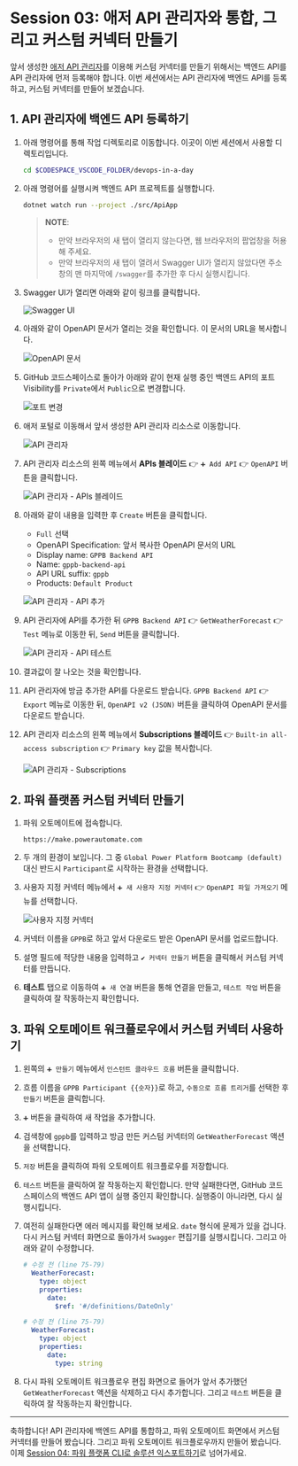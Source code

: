 # Session 03: 애저 API 관리자와 통합, 그리고 커스텀 커넥터 만들기

앞서 생성한 [애저 API 관리자][az apim]를 이용해 커스텀 커넥터를 만들기 위해서는 백엔드 API를 API 관리자에 먼저 등록해야 합니다. 이번 세션에서는 API 관리자에 백엔드 API를 등록하고, 커스텀 커넥터를 만들어 보겠습니다.

## 1. API 관리자에 백엔드 API 등록하기

1. 아래 명령어를 통해 작업 디렉토리로 이동합니다. 이곳이 이번 세션에서 사용할 디렉토리입니다.

   ```bash
   cd $CODESPACE_VSCODE_FOLDER/devops-in-a-day
   ```

1. 아래 명령어를 실행시켜 백엔드 API 프로젝트를 실행합니다.

    ```bash
    dotnet watch run --project ./src/ApiApp
    ```

   > **NOTE**:
   > 
   > - 만약 브라우저의 새 탭이 열리지 않는다면, 웹 브라우저의 팝업창을 허용해 주세요.
   > - 만약 브라우저의 새 탭이 열려서 Swagger UI가 열리지 않았다면 주소창의 맨 마지막에 `/swagger`를 추가한 후 다시 실행시킵니다.

1. Swagger UI가 열리면 아래와 같이 링크를 클릭합니다.

    ![Swagger UI][image-01]

1. 아래와 같이 OpenAPI 문서가 열리는 것을 확인합니다. 이 문서의 URL을 복사합니다.

    ![OpenAPI 문서][image-02]

1. GitHub 코드스페이스로 돌아가 아래와 같이 현재 실행 중인 백엔드 API의 포트 Visibility를 `Private`에서 `Public`으로 변경합니다.

    ![포트 변경][image-03]

1. 애저 포털로 이동해서 앞서 생성한 API 관리자 리소스로 이동합니다.

    ![API 관리자][image-04]

1. API 관리자 리소스의 왼쪽 메뉴에서 **APIs 블레이드** 👉 `➕ Add API` 👉 `OpenAPI` 버튼을 클릭합니다.

    ![API 관리자 - APIs 블레이드][image-05]

1. 아래와 같이 내용을 입력한 후 `Create` 버튼을 클릭합니다.
   - `Full` 선택
   - OpenAPI Specification: 앞서 복사한 OpenAPI 문서의 URL
   - Display name: `GPPB Backend API`
   - Name: `gppb-backend-api`
   - API URL suffix: `gppb`
   - Products: `Default Product`

    ![API 관리자 - API 추가][image-06]

1. API 관리자에 API를 추가한 뒤 `GPPB Backend API` 👉 `GetWeatherForecast` 👉 `Test` 메뉴로 이동한 뒤, `Send` 버튼을 클릭합니다.

    ![API 관리자 - API 테스트][image-07]

1. 결과값이 잘 나오는 것을 확인합니다.

1. API 관리자에 방금 추가한 API를 다운로드 받습니다. `GPPB Backend API` 👉 `Export` 메뉴로 이동한 뒤, `OpenAPI v2 (JSON)` 버튼을 클릭하여 OpenAPI 문서를 다운로드 받습니다.

1. API 관리자 리소스의 왼쪽 메뉴에서 **Subscriptions 블레이드** 👉 `Built-in all-access subscription` 👉 `Primary key` 값을 복사합니다.

    ![API 관리자 - Subscriptions][image-08]

## 2. 파워 플랫폼 커스텀 커넥터 만들기

1. 파워 오토메이트에 접속합니다.

    ```text
    https://make.powerautomate.com
    ```

1. 두 개의 환경이 보입니다. 그 중 `Global Power Platform Bootcamp (default)` 대신 반드시 `Participant`로 시작하는 환경을 선택합니다.

1. 사용자 지정 커넥터 메뉴에서 `➕ 새 사용자 지정 커넥터` 👉 `OpenAPI 파일 가져오기` 메뉴를 선택합니다.

    ![사용자 지정 커넥터][image-09]

1. 커넥터 이름을 `GPPB`로 하고 앞서 다운로드 받은 OpenAPI 문서를 업로드합니다.

1. 설명 필드에 적당한 내용을 입력하고 `✔️ 커넥터 만들기` 버튼을 클릭해서 커스텀 커넥터를 만듭니다.

1. **테스트** 탭으로 이동하여 `➕ 새 연결` 버튼을 통해 연결을 만들고, `테스트 작업` 버튼을 클릭하여 잘 작동하는지 확인합니다.

## 3. 파워 오토메이트 워크플로우에서 커스텀 커넥터 사용하기

1. 왼쪽의 `➕ 만들기` 메뉴에서 `인스턴트 클라우드 흐름` 버튼을 클릭합니다.

1. 흐름 이름을 `GPPB Participant {{숫자}}`로 하고, `수동으로 흐름 트리거`를 선택한 후 `만들기` 버튼을 클릭합니다.

1. `➕` 버튼을 클릭하여 새 작업을 추가합니다.

1. 검색창에 `gppb`를 입력하고 방금 만든 커스텀 커넥터의 `GetWeatherForecast` 액션을 선택합니다.

1. `저장` 버튼을 클릭하여 파워 오토메이트 워크플로우를 저장합니다.

1. `테스트` 버튼을 클릭하여 잘 작동하는지 확인합니다. 만약 실패한다면, GitHub 코드스페이스의 백엔드 API 앱이 실행 중인지 확인합니다. 실행중이 아니라면, 다시 실행시킵니다.

1. 여전히 실패한다면 에러 메시지를 확인해 보세요. `date` 형식에 문제가 있을 겁니다. 다시 커스텀 커넥터 화면으로 돌아가서 `Swagger` 편집기를 실행시킵니다. 그리고 아래와 같이 수정합니다.

    ```yml
    # 수정 전 (line 75-79)
      WeatherForecast:
        type: object
        properties:
          date:
            $ref: '#/definitions/DateOnly'
    
    # 수정 전 (line 75-79)
      WeatherForecast:
        type: object
        properties:
          date:
            type: string
    ```

1. 다시 파워 오토메이트 워크플로우 편집 화면으로 들어가 앞서 추가했던 `GetWeatherForecast` 액션을 삭제하고 다시 추가합니다. 그리고 `테스트` 버튼을 클릭하여 잘 작동하는지 확인합니다.

---

축하합니다! API 관리자에 백엔드 API를 통합하고, 파워 오토메이트 화면에서 커스텀 커넥터를 만들어 봤습니다. 그리고 파워 오토메이트 워크플로우까지 만들어 봤습니다. 이제 [Session 04: 파워 플랫폼 CLI로 솔루션 익스포트하기](./04-power-platform-cli.md)로 넘어가세요.

[image-01]: ./images/03-image-01.png
[image-02]: ./images/03-image-02.png
[image-03]: ./images/03-image-03.png
[image-04]: ./images/03-image-04.png
[image-05]: ./images/03-image-05.png
[image-06]: ./images/03-image-06.png
[image-07]: ./images/03-image-07.png
[image-08]: ./images/03-image-08.png
[image-09]: ./images/03-image-09.png

[az apim]: https://learn.microsoft.com/ko-kr/azure/api-management/api-management-key-concepts?WT.mc_id=dotnet-87051-juyoo
